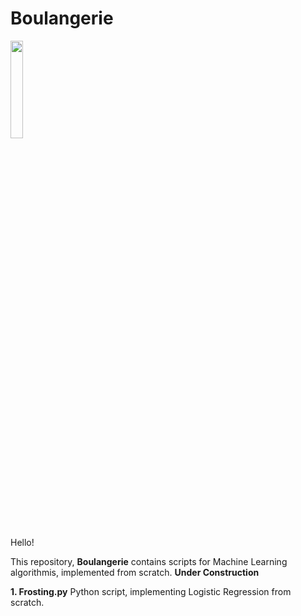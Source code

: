 # Boulangerie

<img src="https://user-images.githubusercontent.com/122175565/211167463-26e5dff8-a55d-4af6-8617-7e90895c0db3.jpg" width=20% height=20%>

Hello!

This repository, **Boulangerie** contains scripts for Machine Learning algorithmis, implemented from scratch. 
**Under Construction**

**1. Frosting.py** Python script, implementing Logistic Regression from scratch.













